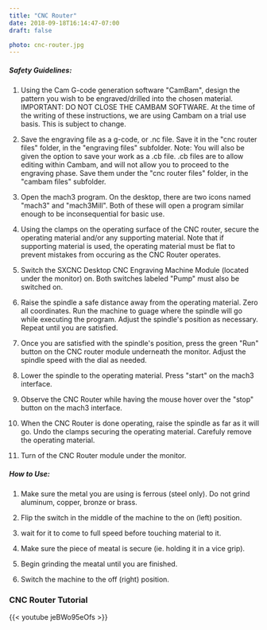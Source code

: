 ```yaml
---
title: "CNC Router"
date: 2018-09-18T16:14:47-07:00
draft: false

photo: cnc-router.jpg
---
```


##### Safety Guidelines:
1. Using the Cam G-code generation software "CamBam", design the pattern you wish to be engraved/drilled into the chosen material.
IMPORTANT: DO NOT CLOSE THE CAMBAM SOFTWARE. At the time of the writing of these instructions, we are using Cambam on a trial use basis. This is subject to change.

2. Save the engraving file as a g-code, or .nc file. Save it in the "cnc router files" folder, in the "engraving files" subfolder.
Note: You will also be given the option to save your work as a .cb file. .cb files are to allow editing within Cambam, and will not allow you to proceed to the engraving phase. Save them under the "cnc router files" folder, in the "cambam files" subfolder.

3. Open the mach3 program. On the desktop, there are two icons named "mach3" and "mach3Mill". Both of these will open a program similar enough to be inconsequential for basic use. 

4. Using the clamps on the operating surface of the CNC router, secure the operating material and/or any supporting material.
Note that if supporting material is used, the operating material must be flat to prevent mistakes from occuring as the CNC Router operates.

5. Switch the SXCNC Desktop CNC Engraving Machine Module (located under the monitor) on. Both switches labeled "Pump" must also be switched on. 

6. Raise the spindle a safe distance away from the operating material. Zero all coordinates. Run the machine to guage where the spindle will go while executing the program. Adjust the spindle's position as necessary. Repeat until you are satisfied. 

7. Once you are satisfied with the spindle's position, press the green "Run" button on the CNC router module underneath the monitor. Adjust the spindle speed with the dial as needed. 

8. Lower the spindle to the operating material. Press "start" on the mach3 interface. 

9. Observe the CNC Router while having the mouse hover over the "stop" button on the mach3 interface. 

10. When the CNC Router is done operating, raise the spindle as far as it will go. Undo the clamps securing the operating material. Carefuly remove the operating material. 

11. Turn of the CNC Router module under the monitor.


##### How to Use:
1. Make sure the metal you are using is ferrous (steel only). Do not grind aluminum, copper, bronze or brass.

2. Flip the switch in the middle of the machine to the on (left) position.

3. wait for it to come to full speed before touching material to it.

4. Make sure the piece of meatal is secure (ie. holding it in a vice grip).

5. Begin grinding the meatal until you are finished.

6. Switch the machine to the off (right) position.

### CNC Router Tutorial
{{< youtube jeBWo95eOfs >}}